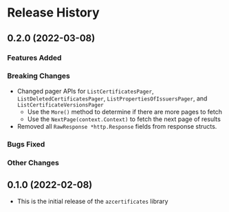 # Release History

## 0.2.0 (2022-03-08)

### Features Added

### Breaking Changes
* Changed pager APIs for `ListCertificatesPager`, `ListDeletedCertificatesPager`, `ListPropertiesOfIssuersPager`, and `ListCertificateVersionsPager`
    * Use the `More()` method to determine if there are more pages to fetch
    * Use the `NextPage(context.Context)` to fetch the next page of results
* Removed all `RawResponse *http.Response` fields from response structs.

### Bugs Fixed

### Other Changes

## 0.1.0 (2022-02-08)
* This is the initial release of the `azcertificates` library
